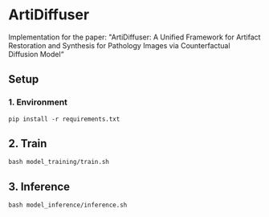 # ArtiDiffuser

Implementation for the paper: "ArtiDiffuser: A Unified Framework for Artifact Restoration and Synthesis for Pathology Images via Counterfactual Diffusion Model“



## Setup

### 1. Environment

```
pip install -r requirements.txt
```




## 2. Train
```
bash model_training/train.sh

```


## 3. Inference

```
bash model_inference/inference.sh
```




